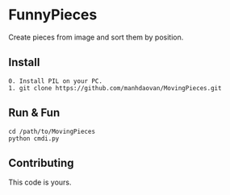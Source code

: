 # FunnyPieces
Create pieces from image and sort them by position.

Install
-------
```
0. Install PIL on your PC.
1. git clone https://github.com/manhdaovan/MovingPieces.git
```

Run & Fun
---------
```
cd /path/to/MovingPieces
python cmdi.py
```

Contributing
-----

This code is yours. 
